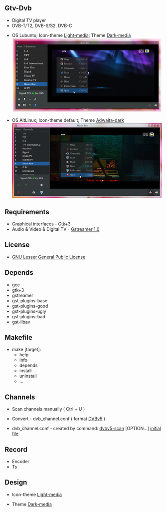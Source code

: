 Gtv-Dvb
-------

- Digital TV player
- DVB-T/T2, DVB-S/S2, DVB-C

* OS Lubuntu; Icon-theme [Light-media](https://github.com/vl-nix/light-media); Theme [Dark-media](https://github.com/vl-nix/dark-media)
![alt text](Lubuntu.png "Preview")

* OS AltLinux; Icon-theme default; Theme [Adwaita-dark](https://github.com/GNOME/gnome-themes-standard)
![alt text](AltLinux.png "Preview")


Requirements
------------

* Graphical interfaces - [Gtk+3](https://developer.gnome.org/gtk3)
* Audio & Video & Digital TV - [Gstreamer 1.0](https://gstreamer.freedesktop.org)


License
-------

* [GNU Lesser General Public License](http://www.gnu.org/licenses/lgpl.html)


Depends
-------

* gcc
* gtk+3
* gstreamer
* gst-plugins-base
* gst-plugins-good
* gst-plugins-ugly
* gst-plugins-bad
* gst-libav


Makefile
--------

* make [target]:
  * help
  * info
  * depends
  * install
  * uninstall
  * ...

Channels
--------

* Scan channels manually ( Ctrl + U )
* Convert - dvb_channel.conf ( format [DVBv5](https://www.linuxtv.org/docs/libdvbv5/index.html) )
 
* dvb_channel.conf - created by command: [dvbv5-scan](https://www.linuxtv.org/downloads/v4l-utils) [OPTION...] [initial file](https://www.linuxtv.org/downloads/dtv-scan-tables)


Record
------

* Encoder
* Ts


Design
------
* Icon-theme [Light-media](https://github.com/vl-nix/light-media)

* Theme [Dark-media](https://github.com/vl-nix/dark-media)


